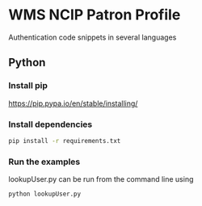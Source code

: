 # WMS NCIP Patron Profile
Authentication code snippets in several languages

## Python
### Install pip
https://pip.pypa.io/en/stable/installing/
### Install dependencies

```bash
pip install -r requirements.txt
```

### Run the examples
lookupUser.py can be run from the command line using

```bash
python lookupUser.py
```
